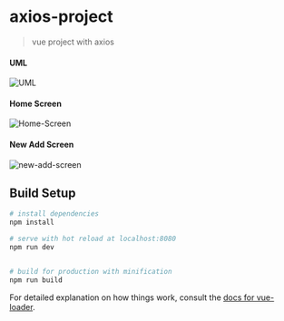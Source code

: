 # axios-project

> vue project with axios

#### UML
![UML](https://user-images.githubusercontent.com/38696355/90627610-d779b880-e224-11ea-865d-3f5ca6f1c77a.png)

#### Home Screen
![Home-Screen](https://user-images.githubusercontent.com/38696355/90627617-d8124f00-e224-11ea-95ea-a3e94c72007f.png)

#### New Add Screen
![new-add-screen](https://user-images.githubusercontent.com/38696355/90627616-d8124f00-e224-11ea-87f7-e8ca8b277e47.png)

## Build Setup

``` bash
# install dependencies
npm install

# serve with hot reload at localhost:8080
npm run dev


# build for production with minification
npm run build
```

For detailed explanation on how things work, consult the [docs for vue-loader](http://vuejs.github.io/vue-loader).
